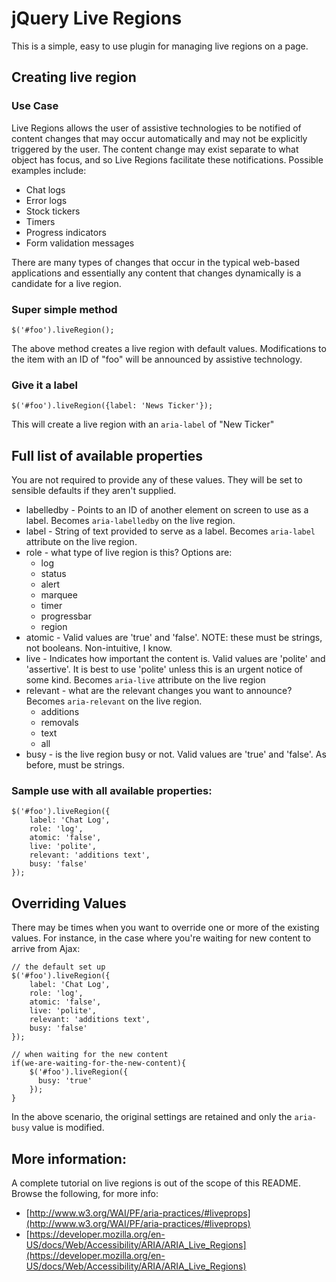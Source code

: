 # jQuery Live Regions
This is a simple, easy to use plugin for managing live regions on a page.

## Creating live region

### Use Case

Live Regions allows the user of assistive technologies to be notified of content changes that may occur automatically and may not be explicitly triggered by the user. The content change may exist separate to what object has focus, and so Live Regions facilitate these notifications. Possible examples include:

* Chat logs
* Error logs
* Stock tickers
* Timers
* Progress indicators
* Form validation messages

There are many types of changes that occur in the typical web-based applications and essentially any content that changes dynamically is a candidate for a live region.


### Super simple method

```$('#foo').liveRegion();```

The above method creates a live region with default values. Modifications to the item with an ID of "foo" will be announced by assistive technology.

### Give it a label

```$('#foo').liveRegion({label: 'News Ticker'});```

This will create a live region with an ```aria-label``` of "New Ticker"

## Full list of available properties

You are not required to provide any of these values. They will be set to sensible defaults if they aren't supplied.

* labelledby - Points to an ID of another element on screen to use as a label. Becomes ```aria-labelledby``` on the live region.
* label - String of text provided to serve as a label. Becomes ```aria-label``` attribute on the live region.
* role - what type of live region is this? Options are:
  * log
  * status
  * alert
  * marquee
  * timer
  * progressbar
  * region
* atomic - Valid values are 'true' and 'false'. NOTE: these must be strings, not booleans. Non-intuitive, I know.
* live - Indicates how important the content is. Valid values are 'polite' and 'assertive'. It is best to use 'polite' unless this is an urgent notice of some kind. Becomes ```aria-live``` attribute on the live region
* relevant - what are the relevant changes you want to announce? Becomes ```aria-relevant``` on the live region.
  * additions
  * removals
  * text
  * all
* busy - is the live region busy or not. Valid values are 'true' and 'false'. As before, must be strings.

### Sample use with all available properties:

```
$('#foo').liveRegion({
    label: 'Chat Log',
    role: 'log',
    atomic: 'false',
    live: 'polite',
    relevant: 'additions text',
    busy: 'false'
});

```

## Overriding Values

There may be times when you want to override one or more of the existing values.  For instance, in the case where you're waiting for new content to arrive from Ajax:

```
// the default set up
$('#foo').liveRegion({
    label: 'Chat Log',
    role: 'log',
    atomic: 'false',
    live: 'polite',
    relevant: 'additions text',
    busy: 'false'
});

// when waiting for the new content
if(we-are-waiting-for-the-new-content){
	$('#foo').liveRegion({ 
	  busy: 'true'
	});
}

```

In the above scenario, the original settings are retained and only the ```aria-busy``` value is modified.


## More information:

A complete tutorial on live regions is out of the scope of this README.  Browse the following, for more info:

* [http://www.w3.org/WAI/PF/aria-practices/#liveprops](http://www.w3.org/WAI/PF/aria-practices/#liveprops)
* [https://developer.mozilla.org/en-US/docs/Web/Accessibility/ARIA/ARIA_Live_Regions](https://developer.mozilla.org/en-US/docs/Web/Accessibility/ARIA/ARIA_Live_Regions)